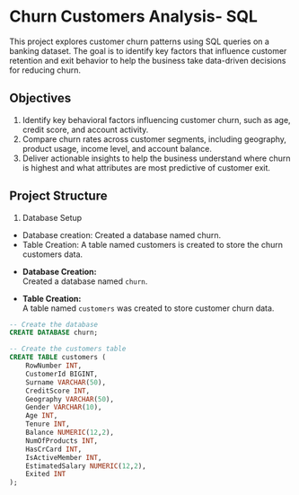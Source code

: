 # Churn Customers Analysis- SQL 
This project explores customer churn patterns using SQL queries on a banking dataset. The goal is to identify key factors that influence customer retention and exit behavior to help the business take data-driven decisions for reducing churn.

## Objectives
1. Identify key behavioral factors influencing customer churn, such as age, credit score, and account activity.
2. Compare churn rates across customer segments, including geography, product usage, income level, and account balance.
3. Deliver actionable insights to help the business understand where churn is highest and what attributes are most predictive of customer exit.

## Project Structure

1. Database Setup
* Database creation: Created a database named churn.
* Table Creation: A table named customers is created to store the churn customers data.
  
- **Database Creation:**  
  Created a database named `churn`.

- **Table Creation:**  
  A table named `customers` was created to store customer churn data.

```sql
-- Create the database
CREATE DATABASE churn;

-- Create the customers table
CREATE TABLE customers (
    RowNumber INT,
    CustomerId BIGINT,
    Surname VARCHAR(50),
    CreditScore INT,
    Geography VARCHAR(50),
    Gender VARCHAR(10),
    Age INT,
    Tenure INT,
    Balance NUMERIC(12,2),
    NumOfProducts INT,
    HasCrCard INT,
    IsActiveMember INT,
    EstimatedSalary NUMERIC(12,2),
    Exited INT
);
```

